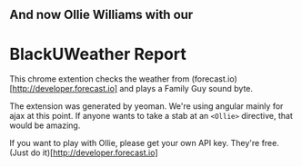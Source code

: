 And now Ollie Williams with our
-------------
BlackUWeather Report
=============

This chrome extention checks the weather from (forecast.io)[http://developer.forecast.io] and plays a Family Guy sound byte.

The extension was generated by yeoman. We're using angular mainly for ajax at this point. If anyone wants to take a stab at an ```<Ollie>``` directive, that would be amazing.

If you want to play with Ollie, please get your own API key. They're free. (Just do it)[http://developer.forecast.io]

